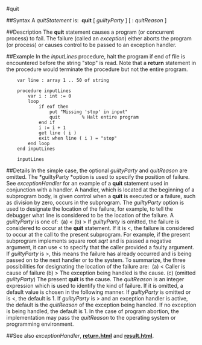 
#quit

##Syntax
A *quitStatement* is:
 **quit** [ *guiltyParty* ] [ : *quitReason* ]



##Description
The **quit** statement causes a program (or concurrent process) to fail. The failure (called an *exception*) either aborts the program (or process) or causes control to be passed to an exception handler.



##Example
In the *inputLines* procedure, halt the program if end of file is encountered before the string "stop" is read. Note that a **return** statement in the procedure would terminate the procedure but not the entire program.


        var line : array 1 .. 50 of string
        
        procedure inputLines
            var i : int := 0
            loop
                if eof then
                    put "Missing 'stop' in input"
                    quit        % Halt entire program
                end if
                i := i + 1
                get line ( i )
                exit when line ( i ) = "stop"
            end loop
        end inputLines
        
        inputLines
##Details
In the simple case, the optional *guiltyParty* and *quitReason* are omitted. The *guiltyParty *option is used to specify the position of failure. See *exceptionHandler* for an example of a **quit** statement used in conjunction with a handler. A handler, which is located at the beginning of a subprogram body, is given control when a **quit** is executed or a failure, such as division by zero, occurs in the subprogram.
The *guiltyParty* option is used to designate the location of the failure, for example, to tell the debugger what line is considered to be the location of the failure. A *guiltyParty* is one of:
 (a) < (b) >
If *guiltyParty* is omitted, the failure is considered to occur at the **quit** statement. If it is <, the failure is considered to occur at the call to the present subprogram. For example, if the present subprogram implements square root *sqrt* and is passed a negative argument, it can use < to specify that the caller provided a faulty argument. If *guiltyParty* is >, this means the failure has already occurred and is being passed on to the next handler or to the system. To summarize, the three possibilities for designating the location of the failure are:
 (a) < Caller is cause of failure (b) > The exception being handled is the cause. (c) (omitted *guiltyParty*)  The present **quit** is the cause.
The *quitReason* is an integer expression which is used to identify the kind of failure. If it is omitted, a default value is chosen in the following manner. If *guiltyParty* is omitted or is <, the default is 1. If *guiltyParty* is > and an exception handler is active, the default is the *quitReason* of the exception being handled. If no exception is being handled, the default is 1. In the case of program abortion, the implementation may pass the *quitReason* to the operating system or programming environment.



##See also
*exceptionHandler*, **[return.html](return)** and **[result.html](result)**.


